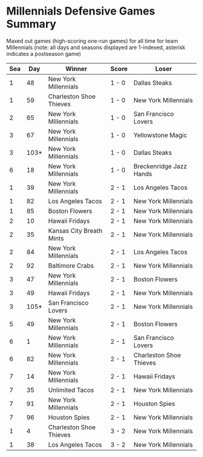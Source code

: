 # Millennials Defensive Games Summary



Maxed out games (high-scoring one-run games) for all time for team Millennials (note: all days and seasons displayed are 1-indexed, asterisk indicates a postseason game)


| Sea | Day | Winner | Score | Loser | 
| ------ |------ |------ |------ |------ |
| 1 | 48 | New York Millennials | 1 - 0 | Dallas Steaks | 
| 1 | 59 | Charleston Shoe Thieves | 1 - 0 | New York Millennials | 
| 2 | 65 | New York Millennials | 1 - 0 | San Francisco Lovers | 
| 3 | 67 | New York Millennials | 1 - 0 | Yellowstone Magic | 
| 3 | 103* | New York Millennials | 1 - 0 | Dallas Steaks | 
| 6 | 18 | New York Millennials | 1 - 0 | Breckenridge Jazz Hands | 
| 1 | 39 | New York Millennials | 2 - 1 | Los Angeles Tacos | 
| 1 | 82 | Los Angeles Tacos | 2 - 1 | New York Millennials | 
| 1 | 85 | Boston Flowers | 2 - 1 | New York Millennials | 
| 2 | 10 | Hawaii Fridays | 2 - 1 | New York Millennials | 
| 2 | 35 | Kansas City Breath Mints | 2 - 1 | New York Millennials | 
| 2 | 84 | New York Millennials | 2 - 1 | Los Angeles Tacos | 
| 2 | 92 | Baltimore Crabs | 2 - 1 | New York Millennials | 
| 3 | 47 | New York Millennials | 2 - 1 | Boston Flowers | 
| 3 | 49 | Hawaii Fridays | 2 - 1 | New York Millennials | 
| 3 | 105* | San Francisco Lovers | 2 - 1 | New York Millennials | 
| 5 | 49 | New York Millennials | 2 - 1 | Boston Flowers | 
| 6 | 1 | New York Millennials | 2 - 1 | San Francisco Lovers | 
| 6 | 82 | New York Millennials | 2 - 1 | Charleston Shoe Thieves | 
| 7 | 14 | New York Millennials | 2 - 1 | Hawaii Fridays | 
| 7 | 35 | Unlimited Tacos | 2 - 1 | New York Millennials | 
| 7 | 91 | New York Millennials | 2 - 1 | Houston Spies | 
| 7 | 96 | Houston Spies | 2 - 1 | New York Millennials | 
| 1 | 4 | Charleston Shoe Thieves | 3 - 2 | New York Millennials | 
| 1 | 38 | Los Angeles Tacos | 3 - 2 | New York Millennials | 


